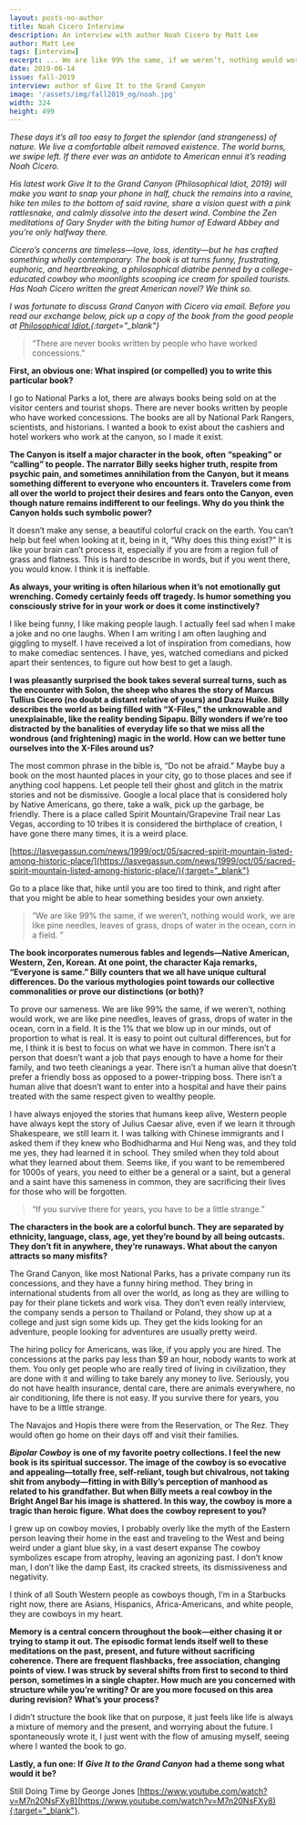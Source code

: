```yaml
---
layout: posts-no-author
title: Noah Cicero Interview
description: An interview with author Noah Cicero by Matt Lee
author: Matt Lee
tags: [interview]
excerpt: ... We are like 99% the same, if we weren’t, nothing would work, we are like pine needles, leaves of grass, drops of water in the ocean, corn in a field. It is the 1% that we blow up in our minds, out of proportion to what is real ...
date: 2019-06-14
issue: fall-2019
interview: author of Give It to the Grand Canyon
image: '/assets/img/fall2019_og/noah.jpg'
width: 324
height: 499
---
```


*These days it’s all too easy to forget the splendor (and strangeness) of nature. We live a comfortable albeit removed existence. The world burns, we swipe left. If there ever was an antidote to American ennui it’s reading Noah Cicero.*

*His latest work Give It to the Grand Canyon (Philosophical Idiot, 2019) will make you want to snap your phone in half, chuck the remains into a ravine, hike ten miles to the bottom of said ravine, share a vision quest with a pink rattlesnake, and calmly dissolve into the desert wind. Combine the Zen meditations of Gary Snyder with the biting humor of Edward Abbey and you’re only halfway there.*

*Cicero’s concerns are timeless—love, loss, identity—but he has crafted something wholly contemporary. The book is at turns funny, frustrating, euphoric, and heartbreaking, a philosophical diatribe penned by a college-educated cowboy who moonlights scooping ice cream for spoiled tourists. Has Noah Cicero written the great American novel? We think so.*

*I was fortunate to discuss Grand Canyon with Cicero via email. Before you read our exchange below, pick up a copy of the book from the good people at [Philosophical Idiot.](https://www.philosophicalidiot.com/books){:target="_blank"}*

<div class="u-release my-5">
    <div class="container">
    <blockquote class="blockquote">
    <p class="h2">&#8220;There are never books written by people who have worked concessions.&#8221;</p>
    </blockquote>
</div>
</div>

**First, an obvious one: What inspired (or compelled) you to write this particular book?**

I go to National Parks a lot, there are always books being sold on at the visitor centers and tourist shops. There are never books written by people who have worked concessions. The books are all by National Park Rangers, scientists, and historians. I wanted a book to exist about the cashiers and hotel workers who work at the canyon, so I made it exist.

**The Canyon is itself a major character in the book, often “speaking” or “calling” to people. The narrator Billy seeks higher truth, respite from psychic pain, and sometimes annihilation from the Canyon, but it means something different to everyone who encounters it. Travelers come from all over the world to project their desires and fears onto the Canyon, even though nature remains indifferent to our feelings. Why do you think the Canyon holds such symbolic power?**

It doesn’t make any sense, a beautiful colorful crack on the earth. You can’t help but feel when looking at it, being in it, “Why does this thing exist?” It is like your brain can’t process it, especially if you are from a region full of grass and flatness. This is hard to describe in words, but if you went there, you would know. I think it is ineffable.

**As always, your writing is often hilarious when it’s not emotionally gut wrenching. Comedy certainly feeds off tragedy. Is humor something you consciously strive for in your work or does it come instinctively?**

I like being funny, I like making people laugh. I actually feel sad when I make a joke and no one laughs. When I am writing I am often laughing and giggling to myself. I have received a lot of inspiration from comedians, how to make comediac sentences. I have, yes, watched comedians and picked apart their sentences, to figure out how best to get a laugh.

**I was pleasantly surprised the book takes several surreal turns, such as the encounter with Solon, the sheep who shares the story of Marcus Tullius Cicero (no doubt a distant relative of yours) and Dazu Huike. Billy describes the world as being filled with “X-Files,” the unknowable and unexplainable, like the reality bending Sipapu. Billy wonders if we’re too distracted by the banalities of everyday life so that we miss all the wondrous (and frightening) magic in the world. How can we better tune ourselves into the X-Files around us?**

The most common phrase in the bible is, “Do not be afraid.” Maybe buy a book on the most haunted places in your city, go to those places and see if anything cool happens. Let people tell their ghost and glitch in the matrix stories and not be dismissive. Google a local place that is considered holy by Native Americans, go there, take a walk, pick up the garbage, be friendly. There is a place called Spirit Mountain/Grapevine Trail near Las Vegas, according to 10 tribes it is considered the birthplace of creation, I have gone there many times, it is a weird place.

[https://lasvegassun.com/news/1999/oct/05/sacred-spirit-mountain-listed-among-historic-place/](https://lasvegassun.com/news/1999/oct/05/sacred-spirit-mountain-listed-among-historic-place/){:target="_blank"}

Go to a place like that, hike until you are too tired to think, and right after that you might be able to hear something besides your own anxiety.

<div class="u-release my-5">
    <div class="container">
    <blockquote class="blockquote">
    <p class="h2">&#8220;We are like 99% the same, if we weren’t, nothing would work, we are like pine needles, leaves of grass, drops of water in the ocean, corn in a field. &#8221;</p>
    </blockquote>
</div>
</div>

**The book incorporates numerous fables and legends—Native American, Western, Zen, Korean. At one point, the character Kaja remarks, “Everyone is same.” Billy counters that we all have unique cultural differences. Do the various mythologies point towards our collective commonalities or prove our distinctions (or both)?**

To prove our sameness. We are like 99% the same, if we weren’t, nothing would work, we are like pine needles, leaves of grass, drops of water in the ocean, corn in a field. It is the 1% that we blow up in our minds, out of proportion to what is real. It is easy to point out cultural differences, but for me, I think it is best to focus on what we have in common. There isn’t a person that doesn’t want a job that pays enough to have a home for their family, and two teeth cleanings a year. There isn’t a human alive that doesn’t prefer a friendly boss as opposed to a power-tripping boss. There isn’t a human alive that doesn’t want to enter into a hospital and have their pains treated with the same respect given to wealthy people.

I have always enjoyed the stories that humans keep alive, Western people have always kept the story of Julius Caesar alive, even if we learn it through Shakespeare, we still learn it. I was talking with Chinese immigrants and I asked them if they knew who Bodhidharma and Hui Neng was, and they told me yes, they had learned it in school. They smiled when they told about what they learned about them. Seems like, if you want to be remembered for 1000s of years, you need to either be a general or a saint, but a general and a saint have this sameness in common, they are sacrificing their lives for those who will be forgotten.

<div class="u-release my-5">
    <div class="container">
    <blockquote class="blockquote">
    <p class="h2">&#8220;If you survive there for years, you have to be a little strange.&#8221;</p>
    </blockquote>
</div>
</div>

**The characters in the book are a colorful bunch. They are separated by ethnicity, language, class, age, yet they’re bound by all being outcasts. They don’t fit in anywhere, they’re runaways. What about the canyon attracts so many misfits?**

The Grand Canyon, like most National Parks, has a private company run its concessions, and they have a funny hiring method. They bring in international students from all over the world, as long as they are willing to pay for their plane tickets and work visa. They don’t even really interview, the company sends a person to Thailand or Poland, they show up at a college and just sign some kids up. They get the kids looking for an adventure, people looking for adventures are usually pretty weird.

The hiring policy for Americans, was like, if you apply you are hired. The concessions at the parks pay less than $9 an hour, nobody wants to work at them. You only get people who are really tired of living in civilization, they are done with it and willing to take barely any money to live. Seriously, you do not have health insurance, dental care, there are animals everywhere, no air conditioning, life there is not easy. If you survive there for years, you have to be a little strange.

The Navajos and Hopis there were from the Reservation, or The Rez. They would often go home on their days off and visit their families.

_**Bipolar Cowboy**_ **is one of my favorite poetry collections. I feel the new book is its spiritual successor. The image of the cowboy is so evocative and appealing—totally free, self-reliant, tough but chivalrous, not taking shit from anybody—fitting in with Billy’s perception of manhood as related to his grandfather. But when Billy meets a real cowboy in the Bright Angel Bar his image is shattered. In this way, the cowboy is more a tragic than heroic figure. What does the cowboy represent to you?**

I grew up on cowboy movies, I probably overly like the myth of the Eastern person leaving their home in the east and traveling to the West and being weird under a giant blue sky, in a vast desert expanse The cowboy symbolizes escape from atrophy, leaving an agonizing past. I don’t know man, I don’t like the damp East, its cracked streets, its dismissiveness and negativity.

I think of all South Western people as cowboys though, I’m in a Starbucks right now, there are Asians, Hispanics, Africa-Americans, and white people, they are cowboys in my heart.

**Memory is a central concern throughout the book—either chasing it or trying to stamp it out. The episodic format lends itself well to these meditations on the past, present, and future without sacrificing coherence. There are frequent flashbacks, free association, changing points of view. I was struck by several shifts from first to second to third person, sometimes in a single chapter. How much are you concerned with structure while you’re writing? Or are you more focused on this area during revision? What’s your process?**

I didn’t structure the book like that on purpose, it just feels like life is always a mixture of memory and the present, and worrying about the future. I spontaneously wrote it, I just went with the flow of amusing myself, seeing where I wanted the book to go.

**Lastly, a fun one: If** _**Give It to the Grand Canyon**_ **had a theme song what would it be?**

Still Doing Time by George Jones [https://www.youtube.com/watch?v=M7n20NsFXy8](https://www.youtube.com/watch?v=M7n20NsFXy8){:target="_blank"}.
